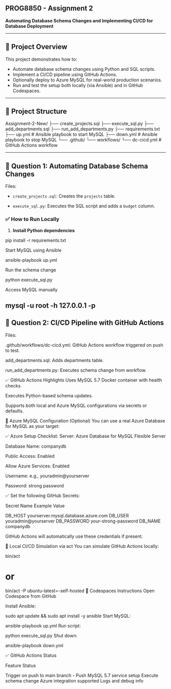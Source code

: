 ## PROG8850 - Assignment 2  
**Automating Database Schema Changes and Implementing CI/CD for Database Deployment**  


---

## 🔹 Project Overview

This project demonstrates how to:
- Automate database schema changes using Python and SQL scripts.
- Implement a CI/CD pipeline using GitHub Actions.
- Optionally deploy to Azure MySQL for real-world production scenarios.
- Run and test the setup both locally (via Ansible) and in GitHub Codespaces.

---

## 🔹 Project Structure

Assignment-2-New/
├── create_projects.sql
├── execute_sql.py
├── add_departments.sql
├── run_add_departments.py
├── requirements.txt
├── up.yml # Ansible playbook to start MySQL
├── down.yml # Ansible playbook to stop MySQL
└── .github/
└── workflows/
└── dc-cicd.yml # GitHub Actions workflow

---

## 🔹 Question 1: Automating Database Schema Changes

Files:
- `create_projects.sql`: Creates the `projects` table.

- `execute_sql.py`: Executes the SQL script and adds a `budget` column.

### ✅ How to Run Locally

1. **Install Python dependencies**

pip install -r requirements.txt

Start MySQL using Ansible

ansible-playbook up.yml

Run the schema change

python execute_sql.py

Access MySQL manually


mysql -u root -h 127.0.0.1 -p
---

## 🔹  Question 2: CI/CD Pipeline with GitHub Actions

Files:

.github/workflows/dc-cicd.yml: GitHub Actions workflow triggered on push to test.

add_departments.sql: Adds departments table.

run_add_departments.py: Executes schema change from workflow.

✅ GitHub Actions Highlights
Uses MySQL 5.7 Docker container with health checks.

Executes Python-based schema updates.

Supports both local and Azure MySQL configurations via secrets or defaults.

🔹 Azure MySQL Configuration (Optional)
You can use a real Azure Database for MySQL as your target:

✅ Azure Setup Checklist:
Server: Azure Database for MySQL Flexible Server

Database Name: companydb

Public Access: Enabled

Allow Azure Services: Enabled

Username: e.g., youradmin@yourserver

Password: strong password

✅ Set the following GitHub Secrets:

Secret Name	Example Value

DB_HOST	yourserver.mysql.database.azure.com
DB_USER	youradmin@yourserver
DB_PASSWORD	your-strong-password
DB_NAME	companydb

GitHub Actions will automatically use these credentials if present.

🔹 Local CI/CD Simulation via act
You can simulate GitHub Actions locally:


bin/act
# or
bin/act -P ubuntu-latest=-self-hosted
🔹 Codespaces Instructions
Open Codespace from GitHub

Install Ansible:


sudo apt update && sudo apt install -y ansible
Start MySQL:


ansible-playbook up.yml
Run script:


python execute_sql.py
Shut down:


ansible-playbook down.yml

✅ GitHub Actions Status

Feature	Status

Trigger on push to main branch - Push
MySQL 5.7 service setup
Execute schema change
Azure integration supported
Logs and debug info 